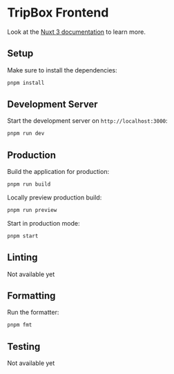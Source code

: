 # TripBox Frontend

Look at the [Nuxt 3 documentation](https://nuxt.com/docs/getting-started/introduction) to learn more.

## Setup

Make sure to install the dependencies:

```bash
pnpm install
```

## Development Server

Start the development server on `http://localhost:3000`:

```bash
pnpm run dev
```

## Production

Build the application for production:

```bash
pnpm run build
```

Locally preview production build:

```bash
pnpm run preview
```

Start in production mode:

```bash
pnpm start
```

## Linting

Not available yet

## Formatting

Run the formatter:

```bash
pnpm fmt
```

## Testing

Not available yet
